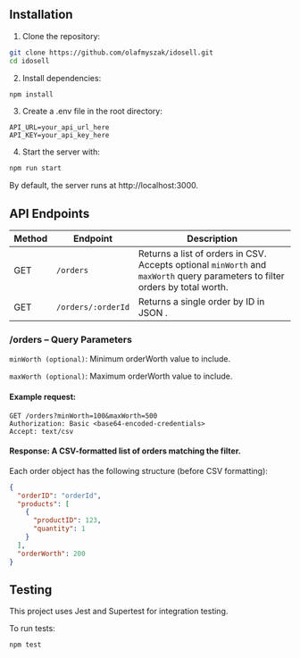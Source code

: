 ## Installation

1. Clone the repository:

```bash
git clone https://github.com/olafmyszak/idosell.git
cd idosell
```

2. Install dependencies:

```bash
npm install
```

3. Create a .env file in the root directory:

```env
API_URL=your_api_url_here
API_KEY=your_api_key_here
```

4. Start the server with:

```bash
npm run start
```

By default, the server runs at http://localhost:3000.

## API Endpoints

| Method | Endpoint           | Description                                                                                                                   |
| ------ | ------------------ | ----------------------------------------------------------------------------------------------------------------------------- |
| GET    | `/orders`          | Returns a list of orders in CSV. Accepts optional `minWorth` and `maxWorth` query parameters to filter orders by total worth. |
| GET    | `/orders/:orderId` | Returns a single order by ID in JSON .                                                                                        |

### /orders – Query Parameters

`minWorth (optional)`: Minimum orderWorth value to include.

`maxWorth (optional)`: Maximum orderWorth value to include.

#### Example request:

```http
GET /orders?minWorth=100&maxWorth=500
Authorization: Basic <base64-encoded-credentials>
Accept: text/csv
```

#### Response: A CSV-formatted list of orders matching the filter.

Each order object has the following structure (before CSV formatting):

```json
{
  "orderID": "orderId",
  "products": [
    {
      "productID": 123,
      "quantity": 1
    }
  ],
  "orderWorth": 200
}
```

## Testing

This project uses Jest and Supertest for integration testing.

To run tests:

```bash
npm test
```
